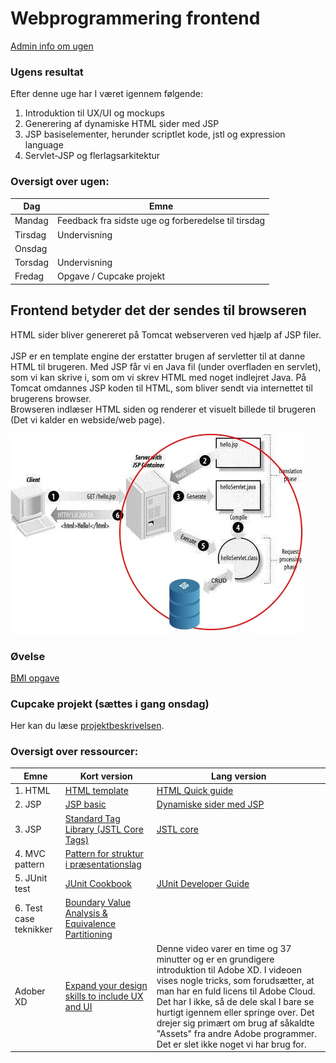 # Webprogrammering frontend

[Admin info om ugen](admin.md)

### Ugens resultat

Efter denne uge har I været igennem følgende: 

1. Introduktion til UX/UI og mockups
2. Generering af dynamiske HTML sider med JSP
2. JSP basiselementer, herunder scriptlet kode, jstl og expression language
3. Servlet-JSP og flerlagsarkitektur


### Oversigt over ugen:  

| Dag     | Emne                                  |
| ------- | ------------------------------------- |
| Mandag  | Feedback fra sidste uge og forberedelse til tirsdag |
| Tirsdag | Undervisning                          |
| Onsdag  |                           |
| Torsdag | Undervisning             |
| Fredag  | Opgave / Cupcake projekt               |


## Frontend betyder det der sendes til browseren

HTML sider bliver genereret på Tomcat webserveren ved hjælp af JSP filer.<br>   
JSP er en template engine der erstatter brugen af servletter til at danne HTML til brugeren. Med JSP får vi en Java fil (under overfladen en servlet), som vi kan skrive i, som om vi skrev HTML med noget indlejret Java. På Tomcat omdannes JSP koden til HTML, som  bliver sendt via internettet til brugerens browser.  
Browseren indlæser HTML siden og renderer et visuelt billede til brugeren (Det vi kalder en webside/web page).

![](img/jspcycle.jpg)


### Øvelse

[BMI opgave](bmi.md)

### Cupcake projekt (sættes i gang onsdag)

Her kan du læse [projektbeskrivelsen](cupcake/cupcake.md).


### Oversigt over ressourcer:  

| Emne    |Kort version| Lang version   |
| ----------------- | ------------ | -------- |
| 1. HTML |[HTML template](htmltemplate.md)| [HTML Quick guide](https://www.nobledesktop.com/html-quick-guide)  |  
| 2. JSP |[JSP basic](jsp.md)| [Dynamiske sider med JSP](https://www.tutorialspoint.com/jsp/index.htm) |
| 3. JSP |[Standard Tag Library (JSTL Core Tags)](https://www.tutorialspoint.com/jsp/jsp_standard_tag_library.htm)| [JSTL core](https://docs.oracle.com/cd/E19159-01/819-3669/bnakc/index.html) |
| 4. MVC pattern | [Pattern for struktur i præsentationslag](mvc.md) | |
| 5. JUnit test | [JUnit Cookbook](https://junit.org/junit4/cookbook.html)|[JUnit Developer Guide](https://www.javaguides.net/p/junit-4.html) |
|6. Test case teknikker |[Boundary Value Analysis & Equivalence Partitioning](https://www.guru99.com/equivalence-partitioning-boundary-value-analysis.html) |
| Adober XD | [Expand your design skills to include UX and UI](https://www.linkedin.com/learning/adobe-xd-for-designers/expand-your-design-skills-to-include-ux-and-ui?u=57077785) | Denne video varer en time og 37 minutter og er en grundigere introduktion til Adobe XD. I videoen vises nogle tricks, som forudsætter, at man har en fuld licens til Adobe Cloud. Det har I ikke, så de dele skal I bare se hurtigt igennem eller springe over. Det drejer sig primært om brug af såkaldte "Assets" fra andre Adobe programmer. Det er slet ikke noget vi har brug for. |



